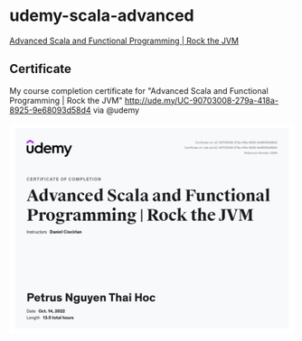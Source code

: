 # udemy-scala-advanced
[Advanced Scala and Functional Programming | Rock the JVM](https://www.udemy.com/course/advanced-scala/)

## Certificate

My course completion certificate for "Advanced Scala and Functional Programming | Rock the JVM" http://ude.my/UC-90703008-279a-418a-8925-9e68093d58d4 via @udemy 

![certificate](advanced-scala-and-functional-programming-rock-the-JVM.jpeg)